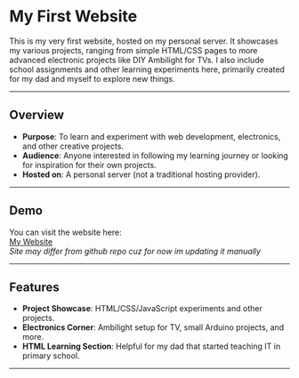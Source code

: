 # My First Website

This is my very first website, hosted on my personal server. 
It showcases my various projects, ranging from simple HTML/CSS pages to more advanced electronic projects like DIY Ambilight for TVs. I also include school assignments and other learning experiments here, primarily created for my dad and myself to explore new things.

---

## Overview

- **Purpose**: To learn and experiment with web development, electronics, and other creative projects.
- **Audience**: Anyone interested in following my learning journey or looking for inspiration for their own projects.
- **Hosted on**: A personal server (not a traditional hosting provider).

---

## Demo

You can visit the website here:  
[My Website](https://kujdzik.pl)  
*Site may differ from github repo cuz for now im updating it manually*

---

## Features

- **Project Showcase**: HTML/CSS/JavaScript experiments and other projects.
- **Electronics Corner**: Ambilight setup for TV, small Arduino projects, and more.
- **HTML Learning Section**: Helpful for my dad that started teaching IT in primary school.

---
